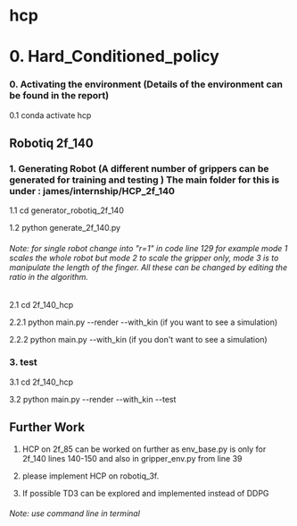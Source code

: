 # hcp

# 0. Hard_Conditioned_policy
### 0. Activating the environment (Details of the environment can be found in the report)
0.1 conda activate hcp

## Robotiq 2f_140
### 1. Generating Robot (A different number of grippers can be generated for training and testing ) The main folder for this is under :          james/internship/HCP_2f_140 
 1.1 cd generator_robotiq_2f_140
 
 1.2 python generate_2f_140.py

###### Note: for single robot change into "r=1" in code line 129 for example mode 1 scales the whole robot but mode 2 to scale the gripper only, mode 3 is to manipulate the length of the finger. All these can be changed by editing the ratio in the algorithm.


  2.1 cd 2f_140_hcp
  
  2.2.1 python main.py --render --with_kin (if you want to see a simulation)
  
  2.2.2 python main.py --with_kin (if you don't want to see a simulation)
  
### 3. test
  3.1 cd 2f_140_hcp
  
  3.2 python main.py --render --with_kin --test


## Further Work
 1. HCP on 2f_85 can be worked on further as env_base.py is only for 2f_140 lines 140-150 and also in gripper_env.py from line 39

 2. please implement HCP on robotiq_3f. 

 3. If possible TD3 can be explored and implemented instead of DDPG

###### Note: use command line in terminal
